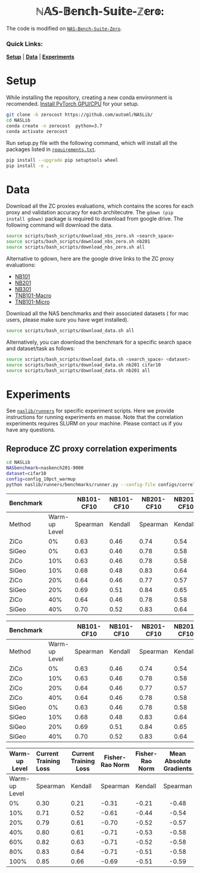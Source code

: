 
<h1  align="center" > ℕ𝔸𝕊-𝔹𝕖𝕟𝕔𝕙-𝕊𝕦𝕚𝕥𝕖-ℤ𝕖r𝕠:  </h1>



The code is modified on [`NAS-Bench-Suite-Zero`](https://github.com/automl/NASLib/tree/zerocost).

<h3> Quick Links: </h3>

[**Setup**](#setup)
| [**Data**](#data)
| [**Experiments**](#experiments)

# Setup

While installing the repository, creating a new conda environment is recomended. [Install PyTorch GPU/CPU](https://pytorch.org/get-started/locally/) for your setup.

```bash
git clone -b zerocost https://github.com/automl/NASLib/
cd NASLib
conda create -n zerocost  python=3.7
conda activate zerocost
```

Run setup.py file with the following command, which will install all the packages listed in [`requirements.txt`](requirements.txt).
```bash
pip install --upgrade pip setuptools wheel
pip install -e .
```
# Data

Download all the ZC proxies evaluations, which contains the scores for each proxy and validation accuracy for each architecutre. The ```gdown (pip install gdown)``` package is required to download from google drive. The following command will download the data.

```bash
source scripts/bash_scripts/download_nbs_zero.sh <search_space>
source scripts/bash_scripts/download_nbs_zero.sh nb201
source scripts/bash_scripts/download_nbs_zero.sh all
```

Alternative to gdown, here are the google drive links to the ZC proxy evaluations:
- [NB101](https://drive.google.com/file/d/1Rkse44EWgYdBS34iyhjSs9Y2l0fxPCpU/view?usp=share_link)
- [NB201](https://drive.google.com/file/d/1R7n7GpFHAjUZpPISzbhxH0QjubnvZM5H/view?usp=share_link)
- [NB301](https://drive.google.com/file/d/1RddgmwqjWJ1czGT8gEPB8qqhUHazp92G/view?usp=share_link)
- [TNB101-Macro](https://drive.google.com/file/d/1teH8JcQsamZngUD_DMQyNkCoUYYSTM0M/view?usp=share_link)
- [TNB101-Micro](https://drive.google.com/file/d/1SBOVAyhLCBTAJiU_fo7hLRknNrGNqFk7/view?usp=share_link)



Download all the NAS benchmarks and their associated datasets ( for mac users, please make sure you have wget installed).
```bash
source scripts/bash_scripts/download_data.sh all 
```
Alternatively, you can download the benchmark for a specific search space and dataset/task as follows:
```bash
source scripts/bash_scripts/download_data.sh <search_space> <dataset> 
source scripts/bash_scripts/download_data.sh nb201 cifar10
source scripts/bash_scripts/download_data.sh nb201 all 
```

<!---
Download the TransNAS-Bench-101 benchmark from [here](https://www.noahlab.com.hk/opensource/vega/page/doc.html?path=datasets/transnasbench101) unzip the folder and place the benchmark `transnas-bench_v10141024.pth` from this folder in `NASLib/naslib/data/..`

If you face issues downloading the datasets please follow the steps [here](dataset_preparation/).
-->

# Experiments 
See [`naslib/runners`](naslib/runners) for specific experiment scripts. 
Here we provide instructions for running experiments en masse. Note that the correlation experiments requires SLURM on your machine. 
Please contact us if you have any questions.

## Reproduce ZC proxy correlation experiments  
```bash
cd NASLib
NASbenchmark=nasbench201-9000
dataset=cifar10
config=config_10pct_warmup
python naslib/runners/benchmarks/runner.py --config-file configs/correlation/SiGeo/${NASbenchmark}/${dataset}/${config}.yaml
```
|Benchmark|               | NB101-CF10 |NB101-CF10|NB201-CF10|NB201-CF10| NB201-CF100 | NB201-CF100 | NB201-IMGNT | NB201-IMGNT | NB301-CF10 | NB301-CF10 |
|---------|---------------|------------|----------|----------|----------|-------------|-------------|-------------|-------------|------------|------------|
|Method   | Warm-up Level | Spearman   |Kendall   |Spearman  |Kendall   | Spearman    | Kendall     | Spearman    | Kendall     | Spearman   | Kendall    |
|ZiCo     | 0%            | 0.63       |0.46      |0.74      |0.54      | 0.78        | 0.58        | 0.79        | 0.60        | 0.5        | 0.35       |
|SiGeo    | 0%            | 0.63       |0.46      |0.78      |0.58      | 0.82        | 0.62        | 0.80        | 0.61        | 0.5        | 0.35       |
|ZiCo     | 10%           | 0.63       |0.46      |0.78      |0.58      | 0.81        | 0.61        | 0.80        | 0.60        | 0.51       | 0.36       |
|SiGeo    | 10%           | 0.68       |0.48      |0.83      |0.64      | 0.85        | 0.66        | 0.85        | 0.67        | 0.53       | 0.37       |
|ZiCo     | 20%           | 0.64       |0.46      |0.77      |0.57      | 0.81        | 0.62        | 0.79        | 0.59        | 0.51       | 0.36       |
|SiGeo    | 20%           | 0.69       |0.51      |0.84      |0.65      | 0.87        | 0.69        | 0.86        | 0.68        | 0.55       | 0.40       |
|ZiCo     | 40%           | 0.64       |0.46      |0.78      |0.58      | 0.800       | 0.61        | 0.79        | 0.59        | 0.52       | 0.36       |
|SiGeo    | 40%           | 0.70       |0.52      |0.83      |0.64      | 0.88        | 0.70        | 0.87        | 0.69        | 0.56       | 0.41       |

|Benchmark|               | NB101-CF10 |NB101-CF10|NB201-CF10|NB201-CF10| NB201-CF100 | NB201-CF100 | NB201-IMGNT | NB201-IMGNT | NB301-CF10 | NB301-CF10 |
|---------|---------------|------------|----------|----------|----------|-------------|-------------|-------------|-------------|------------|------------|
|Method   | Warm-up Level | Spearman   |Kendall   |Spearman  |Kendall   | Spearman    | Kendall     | Spearman    | Kendall     | Spearman   | Kendall    |
|ZiCo     | 0%            | 0.63       |0.46      |0.74      |0.54      | 0.78        | 0.58        | 0.79        | 0.60        | 0.5        | 0.35       |
|ZiCo     | 10%           | 0.63       |0.46      |0.78      |0.58      | 0.81        | 0.61        | 0.80        | 0.60        | 0.51       | 0.36       |
|ZiCo     | 20%           | 0.64       |0.46      |0.77      |0.57      | 0.81        | 0.62        | 0.79        | 0.59        | 0.51       | 0.36       |
|ZiCo     | 40%           | 0.64       |0.46      |0.78      |0.58      | 0.800       | 0.61        | 0.79        | 0.59        | 0.52       | 0.36       |
|SiGeo    | 0%            | 0.63       |0.46      |0.78      |0.58      | 0.82        | 0.62        | 0.80        | 0.61        | 0.5        | 0.35       |
|SiGeo    | 10%           | 0.68       |0.48      |0.83      |0.64      | 0.85        | 0.66        | 0.85        | 0.67        | 0.53       | 0.37       |
|SiGeo    | 20%           | 0.69       |0.51      |0.84      |0.65      | 0.87        | 0.69        | 0.86        | 0.68        | 0.55       | 0.40       |
|SiGeo    | 40%           | 0.70       |0.52      |0.83      |0.64      | 0.88        | 0.70        | 0.87        | 0.69        | 0.56       | 0.41       |


| Warm-up Level | Current Training Loss | Current Training Loss | Fisher-Rao Norm | Fisher-Rao Norm | Mean Absolute Gradients | Mean Absolute Gradients |
|---------------|:----------------------|-----------------------|-----------------|-----------------|:-----------------------:|-------------------------|
| Warm-up Level | Spearman              | Kendall               | Spearman        | Kendall         |        Spearman         | Kendall                 |
| 0%            | 0.30                  | 0.21                  | -0.31           | -0.21           |          -0.48          | -0.34                   |
| 10%           | 0.71                  | 0.52                  | -0.61           | -0.44           |          -0.54          | -0.40                   |
| 20%           | 0.79                  | 0.61                  | -0.70           | -0.52           |          -0.57          | -0.42                   |
| 40%           | 0.80                  | 0.61                  | -0.71           | -0.53           |          -0.58          | -0.43                   |
| 60%           | 0.82                  | 0.63                  | -0.71           | -0.52           |          -0.58          | -0.44                   |
| 80%           | 0.83                  | 0.64                  | -0.71           | -0.51           |          -0.58          | -0.44                   |
| 100%          | 0.85                  | 0.66                  | -0.69           | -0.51           |          -0.59          | -0.44                   |
